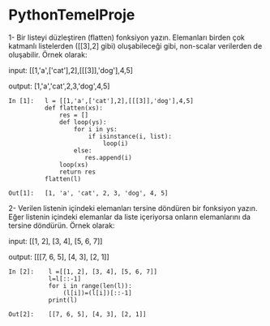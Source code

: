 # PythonTemelProje

1- Bir listeyi düzleştiren (flatten) fonksiyon yazın. Elemanları birden çok katmanlı listelerden ([[3],2] gibi) oluşabileceği gibi, non-scalar verilerden de oluşabilir. Örnek olarak:

input: [[1,'a',['cat'],2],[[[3]],'dog'],4,5]

output: [1,'a','cat',2,3,'dog',4,5]
```
In [1]:   l = [[1,'a',['cat'],2],[[[3]],'dog'],4,5]
          def flatten(xs):
              res = []
              def loop(ys):
                  for i in ys:
                      if isinstance(i, list):
                          loop(i)
                  else:
                     res.append(i)
              loop(xs)
              return res
          flatten(l)

Out[1]:   [1, 'a', 'cat', 2, 3, 'dog', 4, 5]
```


2- Verilen listenin içindeki elemanları tersine döndüren bir fonksiyon yazın. Eğer listenin içindeki elemanlar da liste içeriyorsa onların elemanlarını da tersine döndürün. Örnek olarak:

input: [[1, 2], [3, 4], [5, 6, 7]]

output: [[[7, 6, 5], [4, 3], [2, 1]]
```
In [2]:    l =[[1, 2], [3, 4], [5, 6, 7]]
           l=l[::-1]
           for i in range(len(l)):
               (l[i])=(l[i])[::-1]
           print(l)
           
Out[2]:    [[7, 6, 5], [4, 3], [2, 1]]
```
